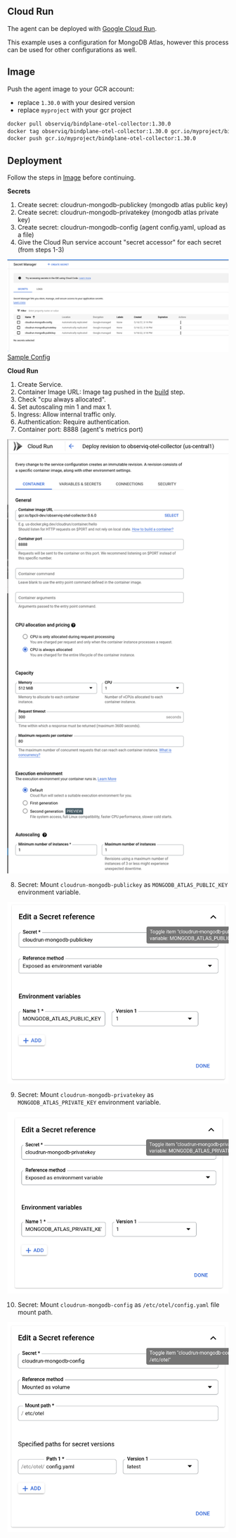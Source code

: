 ## Cloud Run

The agent can be deployed with [Google Cloud Run](https://cloud.google.com/run).

This example uses a configuration for MongoDB Atlas, however this process can be used
for other configurations as well.

## Image

Push the agent image to your GCR account:

- replace `1.30.0` with your desired version
- replace `myproject` with your gcr project

```bash
docker pull observiq/bindplane-otel-collector:1.30.0
docker tag observiq/bindplane-otel-collector:1.30.0 gcr.io/myproject/bindplane-otel-collector:1.30.0
docker push gcr.io/myproject/bindplane-otel-collector:1.30.0
```

## Deployment

Follow the steps in [Image](./google-cloud-run.md#image) before continuing.

**Secrets**

1. Create secret: cloudrun-mongodb-publickey (mongodb atlas public key)
2. Create secret: cloudrun-mongodb-privatekey (mongodb atlas private key)
3. Create secret: cloudrun-mongodb-config (agent config.yaml, upload as a file)
4. Give the Cloud Run service account "secret accessor" for each secret (from steps 1-3)

![Secrets](assets/secrets.png)
[Sample Config](assets/config.example.yaml)

**Cloud Run**

1. Create Service.
2. Container Image URL: Image tag pushed in the [build](README.md#build) step.
3. Check "cpu always allocated".
4. Set autoscaling min 1 and max 1.
5. Ingress: Allow internal traffic only.
6. Authentication: Require authentication.
7. Container port: 8888 (agent's metrics port)

![General Config](assets/general_config.png)

8. Secret: Mount `cloudrun-mongodb-publickey` as `MONGODB_ATLAS_PUBLIC_KEY` environment variable.

![Public Key Mount](assets/public_key_mount.png)

9. Secret: Mount `cloudrun-mongodb-privatekey` as `MONGODB_ATLAS_PRIVATE_KEY` environment variable.

![Private Key Mount](assets/private_key_mount.png)

10. Secret: Mount `cloudrun-mongodb-config` as `/etc/otel/config.yaml` file mount path.

![Config Mount](assets/config_mount.png)

